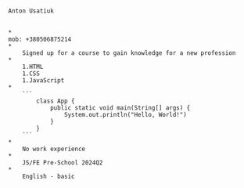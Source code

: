 #
    Anton Usatiuk
##
    *
    mob: +380506875214
    *
        Signed up for a course to gain knowledge for a new profession
    *
        1.HTML
        1.CSS
        1.JavaScript
    *
        ```
            class App {
                public static void main(String[] args) {
                    System.out.println("Hello, World!")
                }
            }
        ```
    *
        No work experience
    *
        JS/FE Pre-School 2024Q2
    *
        English - basic


